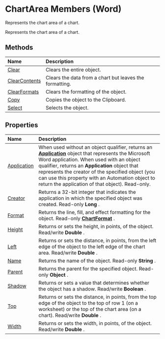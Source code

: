 
# ChartArea Members (Word)
Represents the chart area of a chart. 

Represents the chart area of a chart. 


## Methods



|**Name**|**Description**|
|:-----|:-----|
|[Clear](779f38e5-4a0e-fb1e-705b-d7f2c678a933.md)|Clears the entire object.|
|[ClearContents](d6642767-e8f5-8834-ec8f-e78ae2994a7b.md)|Clears the data from a chart but leaves the formatting.|
|[ClearFormats](4a528ed5-dec3-13f9-3a83-b3dcdfe79329.md)|Clears the formatting of the object.|
|[Copy](55967e14-7846-d78b-a25b-fb82e008f701.md)|Copies the object to the Clipboard.|
|[Select](521244ba-54d4-805f-b355-606e0200af42.md)|Selects the object.|

## Properties



|**Name**|**Description**|
|:-----|:-----|
|[Application](83eb049d-0dae-4eb0-b623-305fdc11e563.md)|When used without an object qualifier, returns an  **[Application](d1cf6f8f-4e88-bf01-93b4-90a83f79cb44.md)** object that represents the Microsoft Word application. When used with an object qualifier, returns an **Application** object that represents the creator of the specified object (you can use this property with an Automation object to return the application of that object). Read-only.|
|[Creator](dd2c0557-336b-ec22-fed4-dfa263d9fb52.md)|Returns a 32-bit integer that indicates the application in which the specified object was created. Read-only  **Long** .|
|[Format](4bf94e7f-7309-eacd-5844-fda70a77943d.md)|Returns the line, fill, and effect formatting for the object. Read-only  **[ChartFormat](5f6546e8-c2fd-eec5-27a9-f2fd2c058f16.md)** .|
|[Height](8bf7b467-4357-5edf-abb1-9ffb350084d9.md)|Returns or sets the height, in points, of the object. Read/write  **Double** .|
|[Left](ade70996-c997-4929-9078-b18d4a99a477.md)|Returns or sets the distance, in points, from the left edge of the object to the left edge of the chart area. Read/write  **Double** .|
|[Name](76382dc6-1131-4bf2-503a-23c7b1fa3ac5.md)|Returns the name of the object. Read-only  **String** .|
|[Parent](acf0b491-134a-66cb-2ed9-3ae751c21efe.md)|Returns the parent for the specified object. Read-only  **Object** .|
|[Shadow](6ca71639-95d0-eb11-80d2-4ad6bc20479c.md)|Returns or sets a value that determines whether the object has a shadow. Read/write  **Boolean** .|
|[Top](ce59ca5d-ebb5-93bf-f68a-27d38ee941f6.md)|Returns or sets the distance, in points, from the top edge of the object to the top of row 1 (on a worksheet) or the top of the chart area (on a chart). Read/write  **Double** .|
|[Width](623e72a1-f584-0c59-5a74-4edf8c469c3b.md)|Returns or sets the width, in points, of the object. Read/write  **Double** .|
